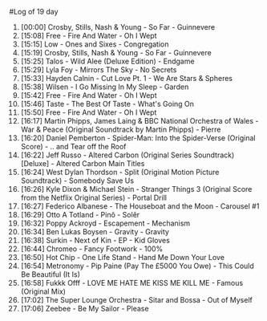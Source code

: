 #Log of 19 day

1. [00:00] Crosby, Stills, Nash & Young - So Far - Guinnevere
1. [15:08] Free - Fire And Water - Oh I Wept
1. [15:15] Low - Ones and Sixes - Congregation
1. [15:19] Crosby, Stills, Nash & Young - So Far - Guinnevere
1. [15:25] Talos - Wild Alee (Deluxe Edition) - Endgame
1. [15:29] Lyla Foy - Mirrors The Sky - No Secrets
1. [15:33] Hayden Calnin - Cut Love Pt. 1 - We Are Stars & Spheres
1. [15:38] Wilsen - I Go Missing In My Sleep - Garden
1. [15:42] Free - Fire And Water - Oh I Wept
1. [15:46] Taste - The Best Of Taste - What's Going On
1. [15:50] Free - Fire And Water - Oh I Wept
1. [16:17] Martin Phipps, James Laing & BBC National Orchestra of Wales - War & Peace (Original Soundtrack by Martin Phipps) - Pierre
1. [16:20] Daniel Pemberton - Spider-Man: Into the Spider-Verse (Original Score) - .. and Tear off the Roof
1. [16:22] Jeff Russo - Altered Carbon (Original Series Soundtrack) [Deluxe] - Altered Carbon Main Titles
1. [16:24] West Dylan Thordson - Split (Original Motion Picture Soundtrack) - Somebody Save Us
1. [16:26] Kyle Dixon & Michael Stein - Stranger Things 3 (Original Score from the Netflix Original Series) - Portal Drill
1. [16:27] Federico Albanese - The Houseboat and the Moon - Carousel #1
1. [16:29] Otto A Totland - Pinô - Solêr
1. [16:32] Poppy Ackroyd - Escapement - Mechanism
1. [16:34] Ben Lukas Boysen - Gravity - Gravity
1. [16:38] Surkin - Next of Kin - EP - Kid Gloves
1. [16:44] Chromeo - Fancy Footwork - 100%
1. [16:50] Hot Chip - One Life Stand - Hand Me Down Your Love
1. [16:54] Metronomy - Pip Paine (Pay The £5000 You Owe) - This Could Be Beautiful (It Is)
1. [16:58] Fukkk Offf - LOVE ME HATE ME KISS ME KILL ME - Famous (Original Mix)
1. [17:02] The Super Lounge Orchestra - Sitar and Bossa - Out of Myself
1. [17:06] Zeebee - Be My Sailor - Please
